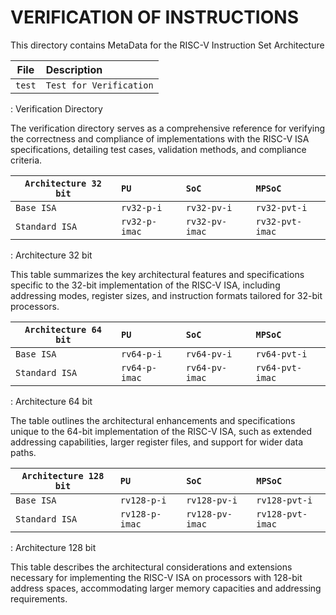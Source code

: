 # VERIFICATION OF INSTRUCTIONS

This directory contains MetaData for the RISC-V Instruction Set Architecture

| File                           | Description                             |
|--------------------------------|:----------------------------------------|
| `test`                         | `Test for Verification`                 |

: Verification Directory

The verification directory serves as a comprehensive reference for verifying the correctness and compliance of implementations with the RISC-V ISA specifications, detailing test cases, validation methods, and compliance criteria.

| `Architecture 32 bit`    | `PU`           | `SoC`           | `MPSoC`          |
|--------------------------|:---------------|:----------------|:-----------------|
| `Base ISA`               | `rv32-p-i`     | `rv32-pv-i`     | `rv32-pvt-i`     |
| `Standard ISA`           | `rv32-p-imac`  | `rv32-pv-imac`  | `rv32-pvt-imac`  |

: Architecture 32 bit

This table summarizes the key architectural features and specifications specific to the 32-bit implementation of the RISC-V ISA, including addressing modes, register sizes, and instruction formats tailored for 32-bit processors.

| `Architecture 64 bit`    | `PU`           | `SoC`           | `MPSoC`          |
|--------------------------|:---------------|:----------------|:-----------------|
| `Base ISA`               | `rv64-p-i`     | `rv64-pv-i`     | `rv64-pvt-i`     |
| `Standard ISA`           | `rv64-p-imac`  | `rv64-pv-imac`  | `rv64-pvt-imac`  |

: Architecture 64 bit

The table outlines the architectural enhancements and specifications unique to the 64-bit implementation of the RISC-V ISA, such as extended addressing capabilities, larger register files, and support for wider data paths.

| `Architecture 128 bit`   | `PU`            | `SoC`            | `MPSoC`           |
|--------------------------|:----------------|:-----------------|:------------------|
| `Base ISA`               | `rv128-p-i`     | `rv128-pv-i`     | `rv128-pvt-i`     |
| `Standard ISA`           | `rv128-p-imac`  | `rv128-pv-imac`  | `rv128-pvt-imac`  |

: Architecture 128 bit

This table describes the architectural considerations and extensions necessary for implementing the RISC-V ISA on processors with 128-bit address spaces, accommodating larger memory capacities and addressing requirements.

